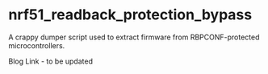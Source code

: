 # nrf51_readback_protection_bypass
A crappy dumper script used to extract firmware from RBPCONF-protected microcontrollers.

Blog Link - to be updated
